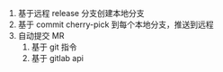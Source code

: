1. 基于远程 release 分支创建本地分支
2. 基于 commit cherry-pick 到每个本地分支，推送到远程
3. 自动提交 MR
   1. 基于 git 指令
   2. 基于 gitlab api
